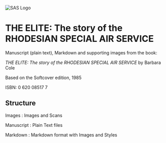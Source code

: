 ![SAS Logo](https://gitlab.sund.org/tomes/TheElite_RSAS/raw/master/Images/Images/SAS%20Logo.png)

# THE ELITE: The story of the RHODESIAN SPECIAL AIR SERVICE

Manuscript (plain text), Markdown and supporting images from the book:

_THE ELITE: The story of the RHODESIAN SPECIAL AIR SERVICE_ by Barbara Cole

Based on the Softcover edition, 1985

ISBN: 0 620 08517 7

## Structure

Images
: Images and Scans

Manuscript
: Plain Text files

Markdown
: Markdown format with Images and Styles